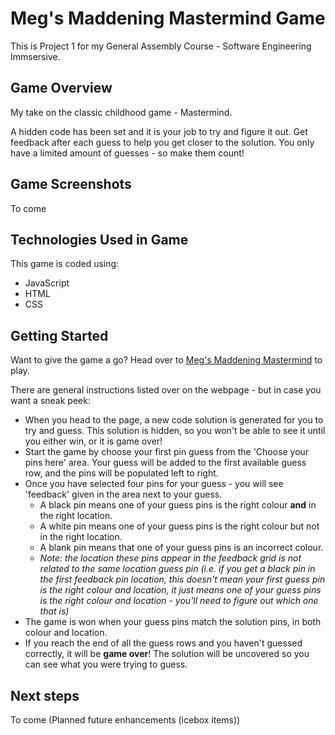 # Meg's Maddening Mastermind Game

This is Project 1 for my General Assembly Course - Software Engineering Immsersive.

## Game Overview

My take on the classic childhood game - Mastermind.

A hidden code has been set and it is your job to try and figure it out. Get feedback after each guess to help you get closer to the solution. You only have a limited amount of guesses - so make them count!

## Game Screenshots

To come

## Technologies Used in Game

This game is coded using:

-   JavaScript
-   HTML
-   CSS

## Getting Started

Want to give the game a go? Head over to [Meg's Maddening Mastermind](https://meg-coningsby.github.io/mastermind-game-project1/) to play.

There are general instructions listed over on the webpage - but in case you want a sneak peek:

-   When you head to the page, a new code solution is generated for you to try and guess. This solution is hidden, so you won't be able to see it until you either win, or it is game over!
-   Start the game by choose your first pin guess from the 'Choose your pins here' area. Your guess will be added to the first available guess row, and the pins will be populated left to right.
-   Once you have selected four pins for your guess - you will see 'feedback' given in the area next to your guess.
    -   A black pin means one of your guess pins is the right colour **and** in the right location.
    -   A white pin means one of your guess pins is the right colour but not in the right location.
    -   A blank pin means that one of your guess pins is an incorrect colour.
    -   _Note: the location these pins appear in the feedback grid is not related to the same location guess pin (i.e. if you get a black pin in the first feedback pin location, this doesn't mean your first guess pin is the right colour and location, it just means one of your guess pins is the right colour and location - you'll need to figure out which one that is)_
-   The game is won when your guess pins match the solution pins, in both colour and location.
-   If you reach the end of all the guess rows and you haven't guessed correctly, it will be **game over**! The solution will be uncovered so you can see what you were trying to guess.

## Next steps

To come (Planned future enhancements (icebox items))
